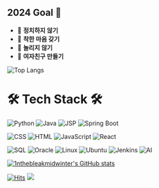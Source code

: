 ## 2024 Goal 👋
- 🌱 **정치하지 않기**
- 💖 **착한 마음 갖기**
- 🤗 **놀리지 않기**
- 🌹 **여자친구 만들기**

  
![Top Langs](https://github-readme-stats.vercel.app/api/top-langs/?username=1nthebleakmidwinter&layout=compact&theme=radical)

# 🛠 Tech Stack 🛠
![Python](https://img.shields.io/badge/Python-3776AB?style=flat-square&logo=python&logoColor=white)
![Java](https://img.shields.io/badge/Java-007396?style=flat-square&logo=Java&logoColor=white)
![JSP](https://img.shields.io/badge/JSP-007396?style=flat-square&logo=Java&logoColor=white)
![Spring Boot](https://img.shields.io/badge/Spring_Boot-6DB33F?style=flat-square&logo=SpringBoot&logoColor=white)

![CSS](https://img.shields.io/badge/CSS-1572B6?style=flat-square&logo=CSS3&logoColor=white)
![HTML](https://img.shields.io/badge/HTML-E34F26?style=flat-square&logo=HTML5&logoColor=white)
![JavaScript](https://img.shields.io/badge/JavaScript-F7DF1E?style=flat-square&logo=JavaScript&logoColor=black)
![React](https://img.shields.io/badge/React-61DAFB?style=flat-square&logo=React&logoColor=black)

![SQL](https://img.shields.io/badge/SQL-4479A1?style=flat-square&logo=MySQL&logoColor=white)
![Oracle](https://img.shields.io/badge/Oracle-F80000?style=flat-square&logo=Oracle&logoColor=white)
![Linux](https://img.shields.io/badge/Linux-FCC624?style=flat-square&logo=Linux&logoColor=black)
![Ubuntu](https://img.shields.io/badge/Ubuntu-E95420?style=flat-square&logo=Ubuntu&logoColor=white)
![Jenkins](https://img.shields.io/badge/Jenkins-D24939?style=flat-square&logo=Jenkins&logoColor=white)
![AI](https://img.shields.io/badge/AI-FF6F00?style=flat-square&logo=Artificial-Intelligence&logoColor=white)



[![1nthebleakmidwinter's GitHub stats](https://github-readme-stats.vercel.app/api?username=1nthebleakmidwinter&show_icons=true&theme=radical&count_private=true)](https://github.com/anuraghazra/github-readme-stats)

[![Hits](https://hits.seeyoufarm.com/api/count/incr/badge.svg?url=https%3A%2F%2Fgithub.com%2F1nthebleakmidwinter&count_bg=%2345DF22&title_bg=%23555555&icon=github.svg&icon_color=%23FFE4C4&title=hits&edge_flat=false)](https://hits.seeyoufarm.com)
<a href="https://www.instagram.com/1nthebleakmidwinter/" target="_blank"><img src="https://img.shields.io/badge/Instagram-E4405F?style=flat-square&logo=Instagram&logoColor=white"/></a>
